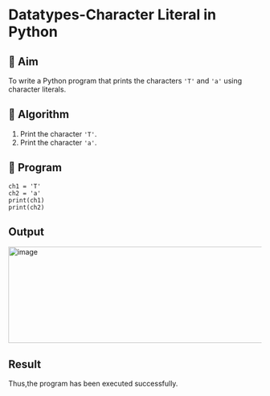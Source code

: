 # Datatypes-Character Literal in Python

## 🎯 Aim
To write a Python program that prints the characters `'T'` and `'a'` using character literals.

## 🧠 Algorithm
1. Print the character `'T'`.
2. Print the character `'a'`.

## 🧾 Program
~~~
ch1 = 'T'
ch2 = 'a'
print(ch1)
print(ch2)
~~~

## Output
<img width="1167" height="192" alt="image" src="https://github.com/user-attachments/assets/294979f4-4f36-474e-b329-b5e1a456267b" />



## Result
Thus,the program has been executed successfully.

